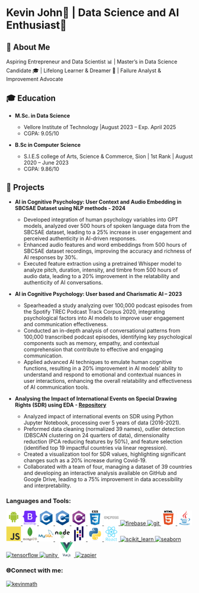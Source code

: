 # Kevin John🤠 | Data Science and AI Enthusiast🚀

## 🌟 About Me
Aspiring Entrepreneur and Data Scientist 📊 | Master’s in Data Science Candidate 🎓 | Lifelong Learner & Dreamer 💭 | Failure Analyst & Improvement Advocate

## 🎓 Education
- **M.Sc. in Data Science**
  - Vellore Institute of Technology |August 2023 – Exp. April 2025 
  - CGPA: 9.05/10
  
- **B.Sc in Computer Science**
  - S.I.E.S college of Arts, Science & Commerce, Sion | 1st Rank | August 2020 – June 2023
  - CGPA: 9.86/10

## 🚀 Projects
- **AI in Cognitive Psychology: User Context and Audio Embedding in SBCSAE Dataset using NLP methods - 2024**
  - Developed integration of human psychology variables into GPT models, analyzed over 500 hours of spoken language data from the SBCSAE dataset, leading to a 25% increase in user engagement and perceived authenticity in AI-driven responses.
  - Enhanced audio features and word embeddings from 500 hours of SBCSAE dataset recordings, improving the accuracy and richness of AI responses by 30%.
  - Executed feature extraction using a pretrained Whisper model to analyze pitch, duration, intensity, and timbre from 500 hours of audio data, leading to a 20% improvement in the relatability and authenticity of AI conversations.

- **AI in Cognitive Psychology: User based and Charismatic AI – 2023**
  - Spearheaded a study analyzing over 100,000 podcast episodes from the Spotify TREC Podcast Track Corpus 2020, integrating psychological factors into AI models to improve user engagement and communication effectiveness.
  - Conducted an in-depth analysis of conversational patterns from 100,000 transcribed podcast episodes, identifying key psychological components such as memory, empathy, and contextual comprehension that contribute to effective and engaging communication.
  - Applied advanced AI techniques to emulate human cognitive functions, resulting in a 20% improvement in AI models' ability to understand and respond to emotional and contextual nuances in user interactions, enhancing the overall relatability and effectiveness of AI communication tools.

- **Analysing the Impact of International Events on Special Drawing Rights (SDR) using EDA - [Repository](https://github.com/DeKu420/Analysing-the-Impact-of-International-Events-on-Special-Drawing-Rights-SDR-An-Exploratory-Data-An)**
  - Analyzed impact of international events on SDR using Python Jupyter Notebook, processing over 5 years of data (2016-2021).
  - Preformed data cleaning (normalized 39 names), outlier detection (DBSCAN clustering on 24 quarters of data), dimensionality reduction (PCA reducing features by 50%), and feature selection (identified top 19 impactful countries via linear regression).
  - Created a visualization tool for SDR values, highlighting significant changes such as a 20% increase during Covid-19.
  - Collaborated with a team of four, managing a dataset of 39 countries and developing an interactive analysis available on GitHub and Google Drive, leading to a 75% improvement in data accessibility and interpretability.

<h3 align="left">Languages and Tools:</h3>
<p align="left"> <a href="https://developer.android.com" target="_blank" rel="noreferrer"> <img src="https://raw.githubusercontent.com/devicons/devicon/master/icons/android/android-original-wordmark.svg" alt="android" width="40" height="40"/> </a> <a href="https://getbootstrap.com" target="_blank" rel="noreferrer"> <img src="https://raw.githubusercontent.com/devicons/devicon/master/icons/bootstrap/bootstrap-plain-wordmark.svg" alt="bootstrap" width="40" height="40"/> </a> <a href="https://www.cprogramming.com/" target="_blank" rel="noreferrer"> <img src="https://raw.githubusercontent.com/devicons/devicon/master/icons/c/c-original.svg" alt="c" width="40" height="40"/> </a> <a href="https://www.w3schools.com/cpp/" target="_blank" rel="noreferrer"> <img src="https://raw.githubusercontent.com/devicons/devicon/master/icons/cplusplus/cplusplus-original.svg" alt="cplusplus" width="40" height="40"/> </a> <a href="https://www.w3schools.com/cs/" target="_blank" rel="noreferrer"> <img src="https://raw.githubusercontent.com/devicons/devicon/master/icons/csharp/csharp-original.svg" alt="csharp" width="40" height="40"/> </a> <a href="https://www.w3schools.com/css/" target="_blank" rel="noreferrer"> <img src="https://raw.githubusercontent.com/devicons/devicon/master/icons/css3/css3-original-wordmark.svg" alt="css3" width="40" height="40"/> </a> <a href="https://expressjs.com" target="_blank" rel="noreferrer"> <img src="https://raw.githubusercontent.com/devicons/devicon/master/icons/express/express-original-wordmark.svg" alt="express" width="40" height="40"/> </a> <a href="https://firebase.google.com/" target="_blank" rel="noreferrer"> <img src="https://www.vectorlogo.zone/logos/firebase/firebase-icon.svg" alt="firebase" width="40" height="40"/> </a> <a href="https://git-scm.com/" target="_blank" rel="noreferrer"> <img src="https://www.vectorlogo.zone/logos/git-scm/git-scm-icon.svg" alt="git" width="40" height="40"/> </a> <a href="https://www.w3.org/html/" target="_blank" rel="noreferrer"> <img src="https://raw.githubusercontent.com/devicons/devicon/master/icons/html5/html5-original-wordmark.svg" alt="html5" width="40" height="40"/> </a> <a href="https://www.java.com" target="_blank" rel="noreferrer"> <img src="https://raw.githubusercontent.com/devicons/devicon/master/icons/java/java-original.svg" alt="java" width="40" height="40"/> </a> <a href="https://developer.mozilla.org/en-US/docs/Web/JavaScript" target="_blank" rel="noreferrer"> <img src="https://raw.githubusercontent.com/devicons/devicon/master/icons/javascript/javascript-original.svg" alt="javascript" width="40" height="40"/> </a> <a href="https://www.mongodb.com/" target="_blank" rel="noreferrer"> <img src="https://raw.githubusercontent.com/devicons/devicon/master/icons/mongodb/mongodb-original-wordmark.svg" alt="mongodb" width="40" height="40"/> </a> <a href="https://www.mysql.com/" target="_blank" rel="noreferrer"> <img src="https://raw.githubusercontent.com/devicons/devicon/master/icons/mysql/mysql-original-wordmark.svg" alt="mysql" width="40" height="40"/> </a> <a href="https://nodejs.org" target="_blank" rel="noreferrer"> <img src="https://raw.githubusercontent.com/devicons/devicon/master/icons/nodejs/nodejs-original-wordmark.svg" alt="nodejs" width="40" height="40"/> </a> <a href="https://pandas.pydata.org/" target="_blank" rel="noreferrer"> <img src="https://raw.githubusercontent.com/devicons/devicon/2ae2a900d2f041da66e950e4d48052658d850630/icons/pandas/pandas-original.svg" alt="pandas" width="40" height="40"/> </a> <a href="https://www.python.org" target="_blank" rel="noreferrer"> <img src="https://raw.githubusercontent.com/devicons/devicon/master/icons/python/python-original.svg" alt="python" width="40" height="40"/> </a> <a href="https://reactjs.org/" target="_blank" rel="noreferrer"> <img src="https://raw.githubusercontent.com/devicons/devicon/master/icons/react/react-original-wordmark.svg" alt="react" width="40" height="40"/> </a> <a href="https://scikit-learn.org/" target="_blank" rel="noreferrer"> <img src="https://upload.wikimedia.org/wikipedia/commons/0/05/Scikit_learn_logo_small.svg" alt="scikit_learn" width="40" height="40"/> </a> <a href="https://seaborn.pydata.org/" target="_blank" rel="noreferrer"> <img src="https://seaborn.pydata.org/_images/logo-mark-lightbg.svg" alt="seaborn" width="40" height="40"/> </a> <a href="https://www.tensorflow.org" target="_blank" rel="noreferrer"> <img src="https://www.vectorlogo.zone/logos/tensorflow/tensorflow-icon.svg" alt="tensorflow" width="40" height="40"/> </a> <a href="https://unity.com/" target="_blank" rel="noreferrer"> <img src="https://www.vectorlogo.zone/logos/unity3d/unity3d-icon.svg" alt="unity" width="40" height="40"/> </a> <a href="https://vuejs.org/" target="_blank" rel="noreferrer"> <img src="https://raw.githubusercontent.com/devicons/devicon/master/icons/vuejs/vuejs-original-wordmark.svg" alt="vuejs" width="40" height="40"/> </a> <a href="https://zapier.com" target="_blank" rel="noreferrer"> <img src="https://www.vectorlogo.zone/logos/zapier/zapier-icon.svg" alt="zapier" width="40" height="40"/> </a> </p>


<h3 align="left">🌐Connect with me:</h3>
<p align="left">
<a href="https://linkedin.com/in/kevinmath" target="blank"><img align="center" src="https://raw.githubusercontent.com/rahuldkjain/github-profile-readme-generator/master/src/images/icons/Social/linked-in-alt.svg" alt="kevinmath" height="30" width="40" /></a>
</p>
